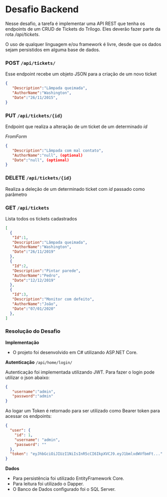 # Desafio Backend  #

Nesse desafio, a tarefa é implementar uma API REST que tenha os endpoints de um CRUD de Tickets do Trílogo. Eles deverão fazer parte da rota  _/api/tickets_.

O uso de qualquer linguagem e/ou framework é livre, desde que os dados sejam persistidos em alguma base de dados.

### POST `/api/tickets/`
Esse endpoint recebe um objeto JSON para a criação de um novo ticket

```json
{
   "Description":"Lâmpada queimada",
   "AuthorName":"Washington",
   "Date":"26/11/2015",
}
```

### PUT `/api/tickets/{id}`
Endpoint que realiza a alteração de um ticket de um determinado _id_

_FromForm_
```json
{
   "Description":"Lâmpada com mal contato",
   "AuthorName":"null", (optional)
   "Date":"null", (optional)
}
```

### DELETE `/api/tickets/{id}`
Realiza a deleção de um determinado ticket com _id_ passado como parâmetro

### GET `/api/tickets`
Lista todos os tickets cadastrados

```json
[
  {
   "Id":1,
   "Description":"Lâmpada queimada",
   "AuthorName":"Washington",
   "Date":"26/11/2019"
  },
  {
   "Id":2,
   "Description":"Pintar parede",
   "AuthorName":"Pedro",
   "Date":"12/12/2019"
  },
  {
   "Id":3,
   "Description":"Monitor com defeito",
   "AuthorName":"João",
   "Date":"07/01/2020"
  },
]
```

### Resolução do Desafio 

**Implementação**

* O projeto foi desenvolvido em C# utilizando ASP.NET Core.

**Autenticação** `/api/home/login/`

Autenticação foi implementada utilizando JWT. Para fazer o login pode utilizar o json abaixo:

```json
{
   "username":"admin",
   "password":"admin"
}
``` 

Ao logar um Token é retornado para ser utilizado como Bearer token para acessar os endpoints:
```json
{
  "user": {
    "id": 1,
    "username": "admin",
    "password": ""
  },
  "token": "eyJhbGciOiJIUzI1NiIsInR5cCI6IkpXVCJ9.eyJ1bmlxdWVfbmFt..."
}
```

**Dados**

* Para persistência foi utilizado EntityFramework Core.
* Para leitura foi utilizado o Dapper.
* O Banco de Dados configurado foi o SQL Server.
